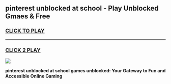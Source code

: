 
## pinterest unblocked at school - Play Unblocked Gmaes & Free
<h3>
<a href="https://news.freeplayer.one?title=pinterest_unblocked_at_school&ref=23F">CLICK TO PLAY</a></h3>
<hr>

<h3>
<a href="https://news.freeplayer.one?title=pinterest_unblocked_at_school&ref=23F">CLICK 2 PLAY</a>
  
</h3>

<a href="https://news.freeplayer.one?title=pinterest_unblocked_at_school&ref=23F/"><img src="https://clearcache.store/games.png"></a>


**pinterest unblocked at school games unblocked: Your Gateway to Fun and Accessible Online Gaming**
